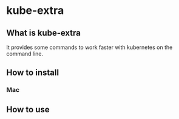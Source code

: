 # kube-extra

## What is kube-extra

It provides some commands to work faster with kubernetes on the command line.

## How to install

### Mac

## How to use
